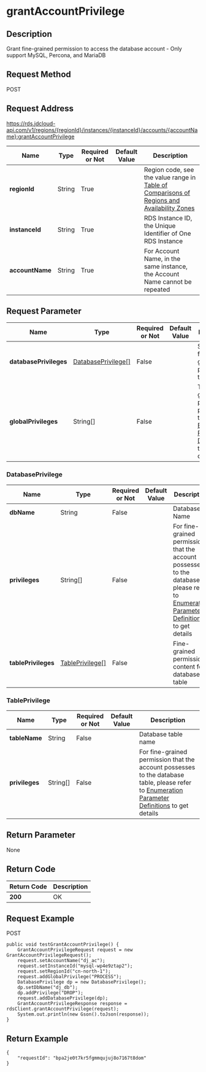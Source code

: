 # grantAccountPrivilege


## Description
Grant fine-grained permission to access the database account - Only support MySQL, Percona, and MariaDB

## Request Method
POST

## Request Address
https://rds.jdcloud-api.com/v1/regions/{regionId}/instances/{instanceId}/accounts/{accountName}:grantAccountPrivilege

|Name|Type|Required or Not|Default Value|Description|
|---|---|---|---|---|
|**regionId**|String|True| |Region code, see the value range in [Table of Comparisons of Regions and Availability Zones](../Enum-Definitions/Regions-AZ.md)|
|**instanceId**|String|True| |RDS Instance ID, the Unique Identifier of One RDS Instance|
|**accountName**|String|True| |For Account Name, in the same instance, the Account Name cannot be repeated|

## Request Parameter
|Name|Type|Required or Not|Default Value|Description|
|---|---|---|---|---|
|**databasePrivileges**|[DatabasePrivilege[]](grantaccountprivilege#databaseprivilege)|False| |Set content for fine-grained permission to database|
|**globalPrivileges**|String[]|False| |To set global permission, please refer to [Enumeration Parameter Definitions](../Enum-Definitions/Enum-Definitions.md) to get details|

### <div id="databaseprivilege">DatabasePrivilege</div>
|Name|Type|Required or Not|Default Value|Description|
|---|---|---|---|---|
|**dbName**|String|False| |Database Name|
|**privileges**|String[]|False| |For fine-grained permission that the account possesses to the database, please refer to [Enumeration Parameter Definitions](../Enum-Definitions/Enum-Definitions.md) to get details|
|**tablePrivileges**|[TablePrivilege[]](grantaccountprivilege#tableprivilege)|False| |Fine-grained permission content for database table|
### <div id="tableprivilege">TablePrivilege</div>
|Name|Type|Required or Not|Default Value|Description|
|---|---|---|---|---|
|**tableName**|String|False| |Database table name|
|**privileges**|String[]|False| |For fine-grained permission that the account possesses to the database table, please refer to [Enumeration Parameter Definitions](../Enum-Definitions/Enum-Definitions.md) to get details|

## Return Parameter
None


## Return Code
|Return Code|Description|
|---|---|
|**200**|OK|

## Request Example
POST
```
public void testGrantAccountPrivilege() {
    GrantAccountPrivilegeRequest request = new GrantAccountPrivilegeRequest();
    request.setAccountName("dj_ac");
    request.setInstanceId("mysql-wp4e9ztap2");
    request.setRegionId("cn-north-1");
    request.addGlobalPrivilege("PROCESS");
    DatabasePrivilege dp = new DatabasePrivilege();
    dp.setDbName("dj_db");
    dp.addPrivilege("DROP");
    request.addDatabasePrivilege(dp);
    GrantAccountPrivilegeResponse response = rdsClient.grantAccountPrivilege(request);
    System.out.println(new Gson().toJson(response));
}

```

## Return Example
```
{
    "requestId": "bpa2je0t7kr5fgmmqujuj8o7167t8dom"
}
```
